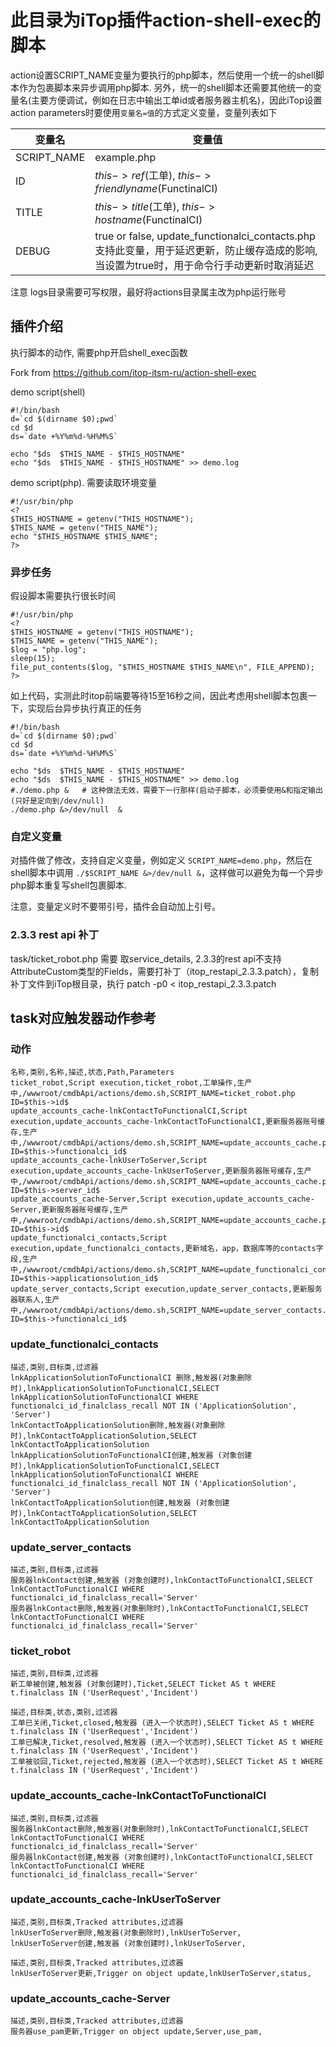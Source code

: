 # 此目录为iTop插件action-shell-exec的脚本

action设置SCRIPT_NAME变量为要执行的php脚本，然后使用一个统一的shell脚本作为包裹脚本来异步调用php脚本. 另外，统一的shell脚本还需要其他统一的变量名(主要方便调试，例如在日志中输出工单id或者服务器主机名)，因此iTop设置action parameters时要使用`变量名=值`的方式定义变量，变量列表如下

| 变量名 | 变量值 |
| -----  | ------ |
| SCRIPT_NAME | example.php |
| ID | $this->ref$(工单), $this->friendlyname$(FunctinalCI) |
| TITLE | $this->title$(工单), $this->hostname$(FunctinalCI) |
| DEBUG | true or false, update_functionalci_contacts.php 支持此变量，用于延迟更新，防止缓存造成的影响, 当设置为true时，用于命令行手动更新时取消延迟 |

注意 logs目录需要可写权限，最好将actions目录属主改为php运行账号

## 插件介绍
执行脚本的动作, 需要php开启shell_exec函数

Fork from https://github.com/itop-itsm-ru/action-shell-exec

demo script(shell)

```
#!/bin/bash
d=`cd $(dirname $0);pwd`
cd $d
ds=`date +%Y%m%d-%H%M%S`

echo "$ds  $THIS_NAME - $THIS_HOSTNAME"
echo "$ds  $THIS_NAME - $THIS_HOSTNAME" >> demo.log
```

demo script(php). 需要读取环境变量

```
#!/usr/bin/php
<?
$THIS_HOSTNAME = getenv("THIS_HOSTNAME");
$THIS_NAME = getenv("THIS_NAME");
echo "$THIS_HOSTNAME $THIS_NAME";
?>
```

### 异步任务

假设脚本需要执行很长时间

```
#!/usr/bin/php
<?
$THIS_HOSTNAME = getenv("THIS_HOSTNAME");
$THIS_NAME = getenv("THIS_NAME");
$log = "php.log";
sleep(15);
file_put_contents($log, "$THIS_HOSTNAME $THIS_NAME\n", FILE_APPEND);
?>
```

如上代码，实测此时itop前端要等待15至16秒之间，因此考虑用shell脚本包裹一下，实现后台异步执行真正的任务

```
#!/bin/bash
d=`cd $(dirname $0);pwd`
cd $d
ds=`date +%Y%m%d-%H%M%S`

echo "$ds  $THIS_NAME - $THIS_HOSTNAME"
echo "$ds  $THIS_NAME - $THIS_HOSTNAME" >> demo.log
#./demo.php &   # 这种做法无效，需要下一行那样(启动子脚本，必须要使用&和指定输出(只好是定向到/dev/null)
./demo.php &>/dev/null  &
```

### 自定义变量
对插件做了修改，支持自定义变量，例如定义 `SCRIPT_NAME=demo.php`，然后在shell脚本中调用 `./$SCRIPT_NAME &>/dev/null &`，这样做可以避免为每一个异步php脚本重复写shell包裹脚本.

注意，变量定义时不要带引号，插件会自动加上引号。

### 2.3.3 rest api 补丁
task/ticket_robot.php 需要 取service_details, 2.3.3的rest api不支持AttributeCustom类型的Fields，需要打补丁（itop_restapi_2.3.3.patch），复制补丁文件到iTop根目录，执行 patch -p0 < itop_restapi_2.3.3.patch

## task对应触发器动作参考

### 动作
```
名称,类别,名称,描述,状态,Path,Parameters
ticket_robot,Script execution,ticket_robot,工单操作,生产中,/wwwroot/cmdbApi/actions/demo.sh,SCRIPT_NAME=ticket_robot.php ID=$this->id$
update_accounts_cache-lnkContactToFunctionalCI,Script execution,update_accounts_cache-lnkContactToFunctionalCI,更新服务器账号缓存,生产中,/wwwroot/cmdbApi/actions/demo.sh,SCRIPT_NAME=update_accounts_cache.php ID=$this->functionalci_id$
update_accounts_cache-lnkUserToServer,Script execution,update_accounts_cache-lnkUserToServer,更新服务器账号缓存,生产中,/wwwroot/cmdbApi/actions/demo.sh,SCRIPT_NAME=update_accounts_cache.php ID=$this->server_id$
update_accounts_cache-Server,Script execution,update_accounts_cache-Server,更新服务器账号缓存,生产中,/wwwroot/cmdbApi/actions/demo.sh,SCRIPT_NAME=update_accounts_cache.php ID=$this->id$
update_functionalci_contacts,Script execution,update_functionalci_contacts,更新域名，app，数据库等的contacts字段,生产中,/wwwroot/cmdbApi/actions/demo.sh,SCRIPT_NAME=update_functionalci_contacts.php  ID=$this->applicationsolution_id$
update_server_contacts,Script execution,update_server_contacts,更新服务器联系人,生产中,/wwwroot/cmdbApi/actions/demo.sh,SCRIPT_NAME=update_server_contacts.php ID=$this->functionalci_id$
```

### update_functionalci_contacts
```
描述,类别,目标类,过滤器
lnkApplicationSolutionToFunctionalCI 删除,触发器(对象删除时),lnkApplicationSolutionToFunctionalCI,SELECT lnkApplicationSolutionToFunctionalCI WHERE functionalci_id_finalclass_recall NOT IN ('ApplicationSolution', 'Server')
lnkContactToApplicationSolution删除,触发器(对象删除时),lnkContactToApplicationSolution,SELECT lnkContactToApplicationSolution
lnkApplicationSolutionToFunctionalCI创建,触发器 (对象创建时),lnkApplicationSolutionToFunctionalCI,SELECT lnkApplicationSolutionToFunctionalCI WHERE functionalci_id_finalclass_recall NOT IN ('ApplicationSolution', 'Server')
lnkContactToApplicationSolution创建,触发器 (对象创建时),lnkContactToApplicationSolution,SELECT lnkContactToApplicationSolution
```

### update_server_contacts
```
描述,类别,目标类,过滤器
服务器lnkContact创建,触发器 (对象创建时),lnkContactToFunctionalCI,SELECT lnkContactToFunctionalCI WHERE functionalci_id_finalclass_recall='Server'
服务器lnkContact删除,触发器(对象删除时),lnkContactToFunctionalCI,SELECT lnkContactToFunctionalCI WHERE functionalci_id_finalclass_recall='Server'
```

### ticket_robot
```
描述,类别,目标类,过滤器
新工单被创建,触发器 (对象创建时),Ticket,SELECT Ticket AS t WHERE t.finalclass IN ('UserRequest','Incident')

描述,目标类,状态,类别,过滤器
工单已关闭,Ticket,closed,触发器 (进入一个状态时),SELECT Ticket AS t WHERE t.finalclass IN ('UserRequest','Incident')
工单已解决,Ticket,resolved,触发器 (进入一个状态时),SELECT Ticket AS t WHERE t.finalclass IN ('UserRequest','Incident')
工单被驳回,Ticket,rejected,触发器 (进入一个状态时),SELECT Ticket AS t WHERE t.finalclass IN ('UserRequest','Incident')
```

### update_accounts_cache-lnkContactToFunctionalCI
```
描述,类别,目标类,过滤器
服务器lnkContact删除,触发器(对象删除时),lnkContactToFunctionalCI,SELECT lnkContactToFunctionalCI WHERE functionalci_id_finalclass_recall='Server'
服务器lnkContact创建,触发器 (对象创建时),lnkContactToFunctionalCI,SELECT lnkContactToFunctionalCI WHERE functionalci_id_finalclass_recall='Server'
```

### update_accounts_cache-lnkUserToServer
```
描述,类别,目标类,Tracked attributes,过滤器
lnkUserToServer删除,触发器(对象删除时),lnkUserToServer,
lnkUserToServer创建,触发器 (对象创建时),lnkUserToServer,

描述,类别,目标类,Tracked attributes,过滤器
lnkUserToServer更新,Trigger on object update,lnkUserToServer,status,
```

### update_accounts_cache-Server
```
描述,类别,目标类,Tracked attributes,过滤器
服务器use_pam更新,Trigger on object update,Server,use_pam,
```